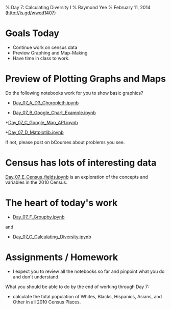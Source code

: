 % Day 7:  Calculating Diversity I
% Raymond Yee 
% February 11, 2014 (<http://is.gd/wwod1407>)

# Goals Today

* Continue work on census data
* Preview Graphing and Map-Making
* Have time in class to work.

# Preview of Plotting Graphs and Maps

Do the following notebooks work for you to show basic graphics?

*
  [Day_07_A_D3_Choropleth.ipynb](http://nbviewer.ipython.org/github/rdhyee/working-open-data-2014/blob/master/notebooks/Day_07_A_D3_Choropleth.ipynb)

*
  [Day_07_B_Google_Chart_Example.ipynb](http://nbviewer.ipython.org/github/rdhyee/working-open-data-2014/blob/master/notebooks/Day_07_B_Google_Chart_Example.ipynb)

*[Day_07_C_Google_Map_API.ipynb](http://nbviewer.ipython.org/github/rdhyee/working-open-data-2014/blob/master/notebooks/Day_07_C_Google_Map_API.ipynb)

*[Day_07_D_Matplotlib.ipynb](http://nbviewer.ipython.org/github/rdhyee/working-open-data-2014/blob/master/notebooks/Day_07_D_Matplotlib.ipynb)
  
If not, please post on bCourses about problems you see.

# Census has lots of interesting data

[Day_07_E_Census_fields.ipynb](http://nbviewer.ipython.org/github/rdhyee/working-open-data-2014/blob/master/notebooks/Day_07_E_Census_fields.ipynb)
is an exploration of the concepts and variables in the 2010 Census.

# The heart of today's work

* [Day_07_F_Groupby.ipynb](http://nbviewer.ipython.org/github/rdhyee/working-open-data-2014/blob/master/notebooks/Day_07_F_Groupby.ipynb)

and

* [Day_07_G_Calculating_Diversity.ipynb](http://nbviewer.ipython.org/github/rdhyee/working-open-data-2014/blob/master/notebooks/Day_07_G_Calculating_Diversity.ipynb)

# Assignments / Homework

* I expect you to review all the notebooks so far and pinpoint what
  you do and  don't understand.

What you should be able to do by the end of working through Day 7:

* calculate the total population of Whites, Blacks, Hispanics, Asians, and
  Other in all 2010 Census Places.
